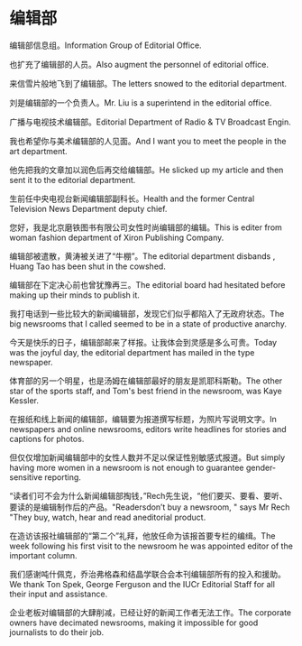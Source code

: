 # 编辑部

<p><span class="chinese">编辑部信息组。</span><span class="english">Information Group of Editorial Office.</span></p>

<p><span class="chinese">也扩充了编辑部的人员。</span><span class="english">Also augment the personnel of editorial office.</span></p>

<p><span class="chinese">来信雪片般地飞到了编辑部。</span><span class="english">The letters snowed to the editorial department.</span></p>

<p><span class="chinese">刘是编辑部的一个负责人。</span><span class="english">Mr. Liu is a superintend in the editorial office.</span></p>

<p><span class="chinese">广播与电视技术编辑部。</span><span class="english">Editorial Department of Radio & TV Broadcast Engin.</span></p>

<p><span class="chinese">我也希望你与美术编辑部的人见面。</span><span class="english">And I want you to meet the people in the art department.</span></p>

<p><span class="chinese">他先把我的文章加以润色后再交给编辑部。</span><span class="english">He slicked up my article and then sent it to the editorial department.</span></p>

<p><span class="chinese">生前任中央电视台新闻编辑部副科长。</span><span class="english">Health and the former Central Television News Department deputy chief.</span></p>

<p><span class="chinese">您好，我是北京磨铁图书有限公司女性时尚编辑部的编辑。</span><span class="english">This is editer from woman fashion department of Xiron Publishing Company.</span></p>

<p><span class="chinese">编辑部被遣散，黄涛被关进了“牛棚”。</span><span class="english">The editorial department disbands , Huang Tao has been shut in the cowshed.</span></p>

<p><span class="chinese">编辑部在下定决心前也曾犹豫再三。</span><span class="english">The editorial board had hesitated before making up their minds to publish it.</span></p>

<p><span class="chinese">我打电话到一些比较大的新闻编辑部，发现它们似乎都陷入了无政府状态。</span><span class="english">The big newsrooms that I called seemed to be in a state of productive anarchy.</span></p>

<p><span class="chinese">今天是快乐的日子，编辑部邮来了样报。让我体会到灵感是多么可贵。</span><span class="english">Today was the joyful day, the editorial department has mailed in the type newspaper.</span></p>

<p><span class="chinese">体育部的另一个明星，也是汤姆在编辑部最好的朋友是凯耶科斯勒。</span><span class="english">The other star of the sports staff, and Tom's best friend in the newsroom, was Kaye Kessler.</span></p>

<p><span class="chinese">在报纸和线上新闻的编辑部，编辑要为报道撰写标题，为照片写说明文字。</span><span class="english">In newspapers and online newsrooms, editors write headlines for stories and captions for photos.</span></p>

<p><span class="chinese">但仅仅增加新闻编辑部中的女性人数并不足以保证性别敏感式报道。</span><span class="english">But simply having more women in a newsroom is not enough to guarantee gender-sensitive reporting.</span></p>

<p><span class="chinese">“读者们可不会为什么新闻编辑部掏钱，”Rech先生说，“他们要买、要看、要听、要读的是编辑制作后的产品。</span><span class="english">"Readersdon’t buy a newsroom, " says Mr Rech "They buy, watch, hear and read aneditorial product.</span></p>

<p><span class="chinese">在造访该报社编辑部的“第二个”礼拜，他放任命为该报首要专栏的编缉。</span><span class="english">The week following his first visit to the newsroom he was appointed editor of the important column.</span></p>

<p><span class="chinese">我们感谢吨什佩克，乔治弗格森和结晶学联合会本刊编辑部所有的投入和援助。</span><span class="english">We thank Ton Spek, George Ferguson and the IUCr Editorial Staff for all their input and assistance.</span></p>

<p><span class="chinese">企业老板对编辑部的大肆削减，已经让好的新闻工作者无法工作。</span><span class="english">The corporate owners have decimated newsrooms, making it impossible for good journalists to do their job.</span></p>

